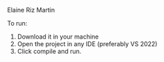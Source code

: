Elaine Riz Martin

To run:
1. Download it in your machine
2. Open the project in any IDE (preferably VS 2022)
3. Click compile and run.
